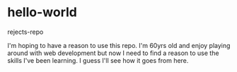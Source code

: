 # hello-world
rejects-repo

I'm hoping to have a reason to use this repo. 
I'm 60yrs old and enjoy playing around with web development but now I need to find a reason to use the skills I've been learning.
I guess I'll see how it goes from here.

